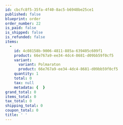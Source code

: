 ```yaml
---
id: cbcfc8f5-35fa-4f40-8ac5-b6948be25ce1
published: false
blueprint: order
order_number: 22
is_paid: false
is_shipped: false
is_refunded: false
items:
  -
    id: 4c08158b-9006-4811-885a-639405c609f1
    product: 66e767a9-ee34-4dc4-8681-d09bb59f0cf5
    variant:
      variant: Polmaraton
      product: 66e767a9-ee34-4dc4-8681-d09bb59f0cf5
    quantity: 1
    total: 0
    tax: null
    metadata: {  }
grand_total: 0
items_total: 0
tax_total: 0
shipping_total: 0
coupon_total: 0
title: ' '
---
```

